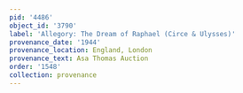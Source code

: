 ```yaml
---
pid: '4486'
object_id: '3790'
label: 'Allegory: The Dream of Raphael (Circe & Ulysses)'
provenance_date: '1944'
provenance_location: England, London
provenance_text: Asa Thomas Auction
order: '1548'
collection: provenance
---
```


